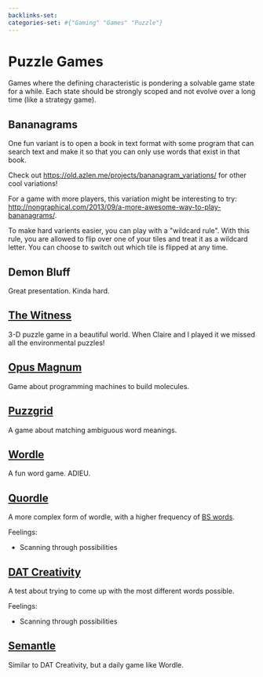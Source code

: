 ```yaml
---
backlinks-set: 
categories-set: #{"Gaming" "Games" "Puzzle"}
---
```

# Puzzle Games

Games where the defining characteristic is pondering a solvable game state for a
while.
Each state should be strongly scoped and not evolve over a long time (like a
strategy game).

## Bananagrams

One fun variant is to open a book in text format with some program that can
search text and make it so that you can only use words that exist in that book.

Check out https://old.azlen.me/projects/bananagram_variations/ for other cool
variations!

For a game with more players, this variation might be interesting to try:
http://nongraphical.com/2013/09/a-more-awesome-way-to-play-bananagrams/.

To make hard varients easier, you can play with a "wildcard rule".
With this rule, you are allowed to flip over one of your tiles and treat it as a
wildcard letter.
You can choose to switch out which tile is flipped at any time.


## Demon Bluff

Great presentation.  Kinda hard.

## [The Witness](https://store.steampowered.com/app/210970/The_Witness/)

3-D puzzle game in a beautiful world.
When Claire and I played it we missed all the environmental puzzles!

## [Opus Magnum](https://store.steampowered.com/app/558990/Opus_Magnum/)

Game about programming machines to build molecules.

## [Puzzgrid](https://puzzgrid.com/best.php)

A game about matching ambiguous word meanings.

## [Wordle](https://www.nytimes.com/games/wordle/index.html)

A fun word game. ADIEU.

## [Quordle](https://www.quordle.com/#/)

A more complex form of wordle, with a higher frequency of [BS words](https://www.reddit.com/r/Quordle/comments/t27irp/unfair_word_today/).

Feelings: 

  - Scanning through possibilities

## [DAT Creativity](https://www.datcreativity.com/)

A test about trying to come up with the most different words possible.

Feelings: 

  - Scanning through possibilities

## [Semantle](https://semantle.novalis.org/)

Similar to DAT Creativity, but a daily game like Wordle.
